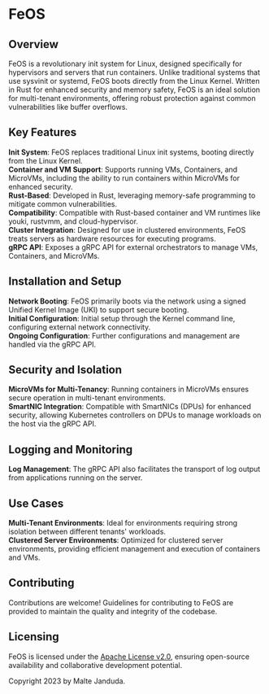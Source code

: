 # FeOS

## Overview
FeOS is a revolutionary init system for Linux, designed specifically for hypervisors and servers that run containers. Unlike traditional systems that use sysvinit or systemd, FeOS boots directly from the Linux Kernel. Written in Rust for enhanced security and memory safety, FeOS is an ideal solution for multi-tenant environments, offering robust protection against common vulnerabilities like buffer overflows.

## Key Features
**Init System**: FeOS replaces traditional Linux init systems, booting directly from the Linux Kernel.  
**Container and VM Support**: Supports running VMs, Containers, and MicroVMs, including the ability to run containers within MicroVMs for enhanced security.  
**Rust-Based**: Developed in Rust, leveraging memory-safe programming to mitigate common vulnerabilities.  
**Compatibility**: Compatible with Rust-based container and VM runtimes like youki, rustvmm, and cloud-hypervisor.  
**Cluster Integration**: Designed for use in clustered environments, FeOS treats servers as hardware resources for executing programs.  
**gRPC API**: Exposes a gRPC API for external orchestrators to manage VMs, Containers, and MicroVMs.

## Installation and Setup
**Network Booting**: FeOS primarily boots via the network using a signed Unified Kernel Image (UKI) to support secure booting.  
**Initial Configuration**: Initial setup through the Kernel command line, configuring external network connectivity.  
**Ongoing Configuration**: Further configurations and management are handled via the gRPC API.

## Security and Isolation
**MicroVMs for Multi-Tenancy**: Running containers in MicroVMs ensures secure operation in multi-tenant environments.  
**SmartNIC Integration**: Compatible with SmartNICs (DPUs) for enhanced security, allowing Kubernetes controllers on DPUs to manage workloads on the host via the gRPC API.

## Logging and Monitoring
**Log Management**: The gRPC API also facilitates the transport of log output from applications running on the server.

## Use Cases
**Multi-Tenant Environments**: Ideal for environments requiring strong isolation between different tenants' workloads.  
**Clustered Server Environments**: Optimized for clustered server environments, providing efficient management and execution of containers and VMs.

## Contributing
Contributions are welcome! Guidelines for contributing to FeOS are provided to maintain the quality and integrity of the codebase.

## Licensing
FeOS is licensed under the [Apache License v2.0](LICENSE), ensuring open-source availability and collaborative development potential.

Copyright 2023 by Malte Janduda.
